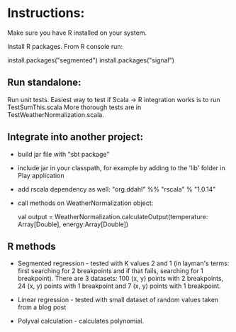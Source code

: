 # Instructions:

Make sure you have R installed on your system.

Install R packages. From R console run:

install.packages("segmented")
install.packages("signal")

## Run standalone:

Run unit tests. Easiest way to test if Scala -> R integration works is to run TestSumThis.scala
More thorough tests are in TestWeatherNormalization.scala. 


## Integrate into another project:

* build jar file with "sbt package"
* include jar in your classpath, for example by adding to the 'lib' folder in Play application
* add rscala dependency as well: "org.ddahl" %% "rscala" % "1.0.14"
* call methods on WeatherNormalization object:

    val output = WeatherNormalization.calculateOutput(temperature: Array[Double], energy:Array[Double])

## R methods

* Segmented regression - tested with K values 2 and 1 (in layman's terms: first searching for 2 breakpoints and if that fails, searching for 1 breakpoint). There are 3 datasets: 100 (x, y) points with 2 breakpoints, 24 (x, y) points with 1 breakpoint and 7 (x, y) points with 1 breakpoint. 

* Linear regression - tested with small dataset of random values taken from a blog post

* Polyval calculation - calculates polynomial. 



